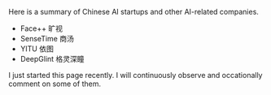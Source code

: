 Here is a summary of Chinese AI startups and other AI-related companies.

* Face++ 旷视
* SenseTime 商汤
* YITU 依图
* DeepGlint 格灵深瞳

I just started this page recently. I will continuously observe and occationally comment on some of them.
